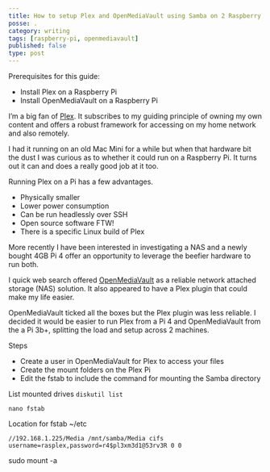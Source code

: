 ```yaml
---
title: How to setup Plex and OpenMediaVault using Samba on 2 Raspberry Pis
posse: .
category: writing
tags: [raspberry-pi, openmediavault]
published: false
type: post
---
```


Prerequisites for this guide:

* Install Plex on a Raspberry Pi
* Install OpenMediaVault on a Raspberry Pi

I’m a big fan of [Plex](https://www.plex.tv/). It subscribes to my guiding principle of owning my own content and offers a robust framework for accessing on my home network and also remotely.

I had it running on an old Mac Mini for a while but when that hardware bit the dust I was curious as to whether it could run on a Raspberry Pi. It turns out it can and does a really good job at it too.

Running Plex on a Pi has a few advantages.

* Physically smaller
* Lower power consumption
* Can be run headlessly over SSH
* Open source software FTW!
* There is a specific Linux build of Plex

More recently I have been interested in investigating a NAS and a newly bought 4GB Pi 4 offer an opportunity to leverage the beefier hardware to run both.

I quick web search offered [OpenMediaVault](https://www.openmediavault.org/) as a reliable network attached storage (NAS) solution. It also appeared to have a Plex plugin that could make my life easier.

OpenMediaVault ticked all the boxes but the Plex plugin was less reliable. I decided it would be easier to run Plex from a Pi 4 and OpenMediaVault from the a Pi 3b+, splitting the load and setup across 2 machines.

Steps

* Create a user in OpenMediaVault for Plex to access your files
* Create the mount folders on the Plex Pi
* Edit the fstab to include the command for mounting the Samba directory

List mounted drives `diskutil list`

`nano fstab`

Location for fstab ~/etc

`//192.168.1.225/Media /mnt/samba/Media cifs username=rasplex,password=r4$pl3xm3d1@53rv3R 0 0`

sudo mount -a
